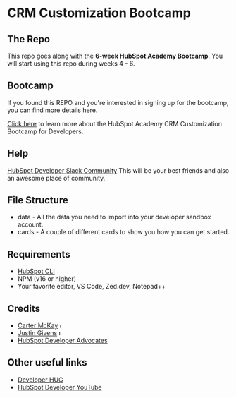 # CRM Customization Bootcamp
## The Repo
This repo goes along with the **6-week HubSpot Academy Bootcamp**. 
You will start using this repo during weeks 4 - 6.

## Bootcamp
If you found this REPO and you're interested in signing up for the bootcamp, you can find more details here.

[Click here](https://www.hubspot.com/academy/bootcamps/crmcb) to learn more about the HubSpot Academy CRM Customization Bootcamp for Developers.

## Help
[HubSpot Developer Slack Community](https://developers.hubspot.com/slack)
This will be your best friends and also an awesome place of community. 

## File Structure
- data - All the data you need to import into your developer sandbox account.
- cards - A couple of different cards to show you how you can get started.

## Requirements
- [HubSpot CLI](https://github.com/HubSpot/hubspot-cli/)
- NPM (v16 or higher)
- Your favorite editor, VS Code, Zed.dev, Notepad++ 

## Credits
- [Carter McKay](https://github.com/05bmckay) <a target="_blank" rel="noopener" href="https://www.linkedin.com/in/carterwm/"><img src="https://img.shields.io/badge/LinkedIn-0077B5?style=for-the-badge&logo=linkedin&logoColor=white" height="10" alt="LinkedIn Badge"/></a>
- [Justin Givens](https://github.com/justingivens) <a target="_blank" rel="noopener" href="https://www.linkedin.com/in/justindgivens/"><img src="https://img.shields.io/badge/LinkedIn-0077B5?style=for-the-badge&logo=linkedin&logoColor=white" height="10" alt="LinkedIn Badge"/></a>
- [HubSpot Developer Advocates](https://github.com/hubspotdev/)

## Other useful links
- [Developer HUG](https://events.hubspot.com/developer/)
- [HubSpot Developer YouTube](https://www.youtube.com/@HubSpotDevelopers)